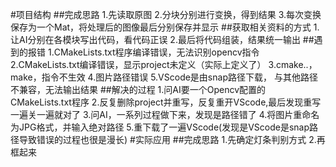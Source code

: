#项目结构
##完成思路
1.先读取原图
2.分块分别进行变换，得到结果
3.每次变换保存为一个Mat，将处理后的图像最后分别保存并显示
##获取相关资料的方式
1.让AI分别在各模块写出代码，看代码正误
2.最后将代码组装，结果统一输出
##遇到的报错
1.CMakeLists.txt程序编译错误，无法识别opencv指令
2.CMakeLists.txt编译错误，显示project未定义（实际上定义了）
3.cmake..，make，指令不生效
4.图片路径错误
5.VScode是由snap路径下载， 与其他路径不兼容，无法输出结果
##解决的过程
1.问AI要一个Opencv配置的CMakeLists.txt程序
2.反复删除project并重写，反复重开VScode,最后发现重写一遍关一遍就对了
3.问AI，一系列过程做下来，发现是路径错了
4.将图片重命名为JPG格式，并输入绝对路径
5.重下载了一遍VScode(发现是VScode是snap路径导致错误的过程也很是漫长)
#实际应用
##完成思路
1.先确定灯条判别方式
2.再框起来